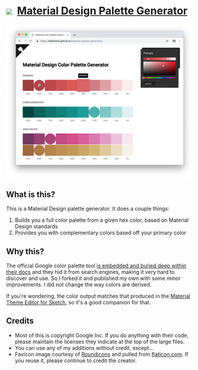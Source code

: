 # [<img src="favicon.ico" width="25px" />](https://edelstone.github.io/material-palette-generator) &nbsp;[Material Design Palette Generator](https://edelstone.github.io/material-palette-generator)

<img src="/images/screenshot-home.png" />

## What is this?

This is a Material Design palette generator. It does a couple things:

1. Builds you a full color palette from a given hex color, based on Material Design standards
2. Provides you with complementary colors based off your primary color

## Why this?

The official Google color palette tool [is embedded and buried deep within their docs](https://material.io/design/color/the-color-system.html#tools-for-picking-colors) and they hid it from search engines, making it very hard to discover and use. So I forked it and published my own with some minor improvements. I did not change the way colors are derived.

If you're wondering, the color output matches that produced in the [Material Theme Editor for Sketch](https://material.io/tools/theme-editor/), so it's a good companion for that.

## Credits

- Most of this is copyright Google Inc. If you do anything with their code, please maintain the licenses they indicate at the top of the large files.
- You can use any of my additions without credit, except...
- Favicon image courtesy of [Roundicons](https://roundicons.com/) and pulled from [flaticon.com](https://flaticon.com). If you reuse it, please continue to credit the creator.
